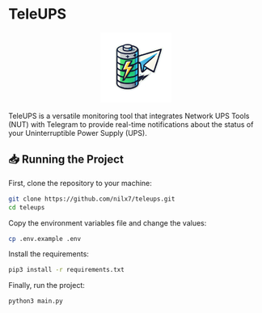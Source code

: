 # TeleUPS

<p align="center">
    <img src="img/logo.png" width="140px" />
</p>

TeleUPS is a versatile monitoring tool that integrates Network UPS Tools (NUT) with Telegram to provide real-time notifications about the status of your Uninterruptible Power Supply (UPS).

## 📥 Running the Project

First, clone the repository to your machine:

```bash
git clone https://github.com/nilx7/teleups.git
cd teleups
```

Copy the environment variables file and change the values:

```bash
cp .env.example .env
```

Install the requirements:

```bash
pip3 install -r requirements.txt
```

Finally, run the project:

```bash
python3 main.py
```
